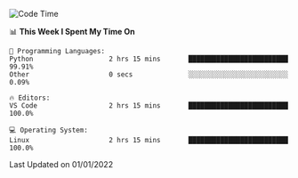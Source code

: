 <!--START_SECTION:waka-->
![Code Time](http://img.shields.io/badge/Code%20Time-828%20hrs%2051%20mins-blue)

📊 **This Week I Spent My Time On** 

```text
💬 Programming Languages: 
Python                   2 hrs 15 mins       █████████████████████████   99.91% 
Other                    0 secs              ░░░░░░░░░░░░░░░░░░░░░░░░░   0.09%

🔥 Editors: 
VS Code                  2 hrs 15 mins       █████████████████████████   100.0%

💻 Operating System: 
Linux                    2 hrs 15 mins       █████████████████████████   100.0%

```


 Last Updated on 01/01/2022
<!--END_SECTION:waka-->
